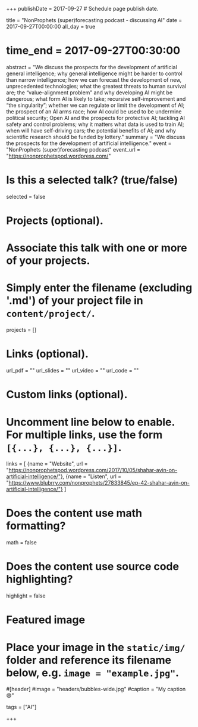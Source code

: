 +++
publishDate = 2017-09-27 # Schedule page publish date.

title = "NonProphets (super)forecasting podcast - discussing AI"
date = 2017-09-27T00:00:00
all_day = true
# time_end = 2017-09-27T00:30:00
abstract = "We discuss the prospects for the development of artificial general intelligence; why general intelligence might be harder to control than narrow intelligence; how we can forecast the development of new, unprecedented technologies; what the greatest threats to human survival are; the “value-alignment problem” and why developing AI might be dangerous; what form AI is likely to take; recursive self-improvement and “the singularity”; whether we can regulate or limit the development of AI; the prospect of an AI arms race;  how AI could be used to be undermine political security; Open AI and the prospects for protective AI; tackling AI safety and control problems; why it matters what data is used to train AI; when will have self-driving cars; the potential benefits of AI; and why scientific research should be funded by lottery." 
summary = "We discuss the prospects for the development of artificial intelligence."
event = "NonProphets (super)forecasting podcast"
event_url = "https://nonprophetspod.wordpress.com/"

# Is this a selected talk? (true/false)
selected = false

# Projects (optional).
#   Associate this talk with one or more of your projects.
#   Simply enter the filename (excluding '.md') of your project file in `content/project/`.
projects = []

# Links (optional).
url_pdf = ""
url_slides = ""
url_video = ""
url_code = ""

# Custom links (optional).
#   Uncomment line below to enable. For multiple links, use the form `[{...}, {...}, {...}]`.
links = [
  {name = "Website", url = "https://nonprophetspod.wordpress.com/2017/10/05/shahar-avin-on-artificial-intelligence/"},
  {name = "Listen", url = "https://www.blubrry.com/nonprophets/27833845/ep-42-shahar-avin-on-artificial-intelligence/"}
]

# Does the content use math formatting?
math = false

# Does the content use source code highlighting?
highlight = false

# Featured image
# Place your image in the `static/img/` folder and reference its filename below, e.g. `image = "example.jpg"`.
#[header]
#image = "headers/bubbles-wide.jpg"
#caption = "My caption :smile:"

tags = ["AI"]

+++
